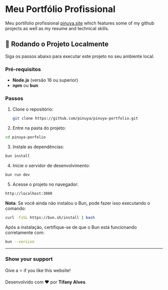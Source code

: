 # Meu Portfólio Profissional

Meu portifolio profissional <a href="https://pinuya.site/home" target="_blank">pinuya.site</a> which features some of my github projects as well as my resume and technical skills.<br/>

## 🚀 Rodando o Projeto Localmente

Siga os passos abaixo para executar este projeto no seu ambiente local.

### Pré-requisitos

- **Node.js** (versão 16 ou superior)
- **npm** ou **bun**

### Passos

1. Clone o repositório:

   ```bash
   git clone https://github.com/pinuya/pinuya-portfolio.git
   ```

2. Entre na pasta do projeto:

```bash
cd pinuya-porfolio
```

3. Instale as dependências:

```bash
bun install
```

4. Inicie o servidor de desenvolvimento:

```bash
bun run dev
```

5. Acesse o projeto no navegador:

```bash
http://localhost:3000
```

**Nota**: Se você ainda não instalou o Bun, pode fazer isso executando o comando:

```bash
curl -fsSL https://bun.sh/install | bash
```

Após a instalação, certifique-se de que o Bun está funcionando corretamente com:

```bash
bun --version
```

---

### Show your support

Give a ⭐ if you like this website!

Desenvolvido com ❤️ por **Tifany Alves**.
